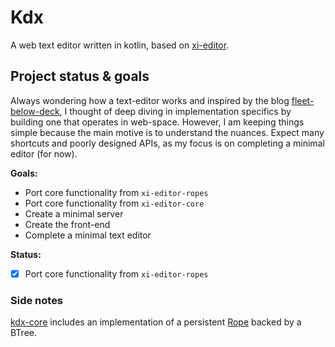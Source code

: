 # Kdx

A web text editor written in kotlin, based on [xi-editor](https://github.com/xi-editor/xi-editor/tree/master).

## Project status & goals

Always wondering how a text-editor works and inspired by the blog
[fleet-below-deck](https://blog.jetbrains.com/fleet/2022/01/fleet-below-deck-part-i-architecture-overview/),
I thought of deep diving in implementation specifics by building one that operates in web-space.
However, I am keeping things simple because the main motive is to understand the nuances.
Expect many shortcuts and poorly designed APIs, as my focus is on completing a minimal editor (for now).

**Goals:**

- Port core functionality from `xi-editor-ropes`
- Port core functionality from `xi-editor-core`
- Create a minimal server
- Create the front-end
- Complete a minimal text editor

**Status:**

- [x] Port core functionality from `xi-editor-ropes`

### Side notes

[kdx-core](kdx-core/src/commonMain/kotlin/Rope.kt) includes an implementation of a persistent
[Rope](https://en.wikipedia.org/wiki/Rope_(data_structure)#Index) backed by a BTree.